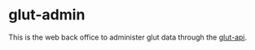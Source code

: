 # glut-admin
This is the web back office to administer glut data through the <a href="https://github.com/sebringj/glut-api">glut-api</a>.
